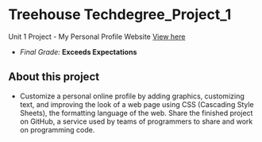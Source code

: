 # Treehouse Techdegree_Project_1
 Unit 1 Project - My Personal Profile Website [View here](https://saratbarros.github.io/Techdegree_Project_1/) <br>
 - *Final Grade:* **Exceeds Expectations**
 
 ## About this project
 - Customize a personal online profile by adding graphics, customizing text, and improving the look of a web page using CSS (Cascading Style Sheets), the formatting language of the web. Share the finished project on GitHub, a service used by teams of programmers to share and work on programming code.

